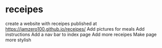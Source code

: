 # receipes
create a website with receipes
published at https://jamzero100.github.io/receipes/
Add pictures for meals
Add instructions
Add a nav bar to index page
Add more receipes
Make page more stylish